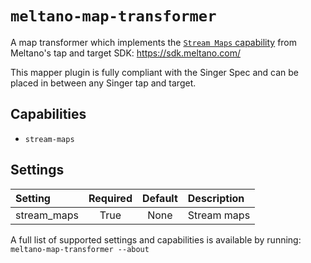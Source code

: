 # `meltano-map-transformer`

A map transformer which implements the [`Stream Maps` capability](https://sdk.meltano.com/en/latest/stream_maps.html) from Meltano's tap and target SDK: https://sdk.meltano.com/

This mapper plugin is fully compliant with the Singer Spec and can be placed in between any Singer tap and target.

## Capabilities

* `stream-maps`

## Settings

| Setting     | Required | Default | Description |
|:------------|:--------:|:-------:|:------------|
| stream_maps | True     | None    | Stream maps |

A full list of supported settings and capabilities is available by running: `meltano-map-transformer --about`
